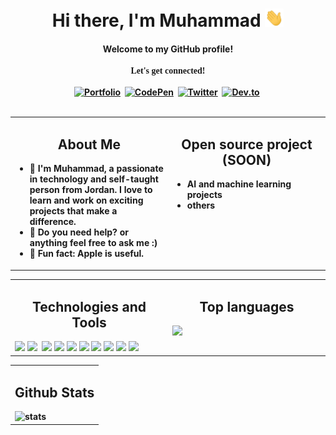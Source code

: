 <h1 align="center"><b> Hi there, I'm Muhammad <img src="https://raw.githubusercontent.com/ABSphreak/ABSphreak/master/gifs/Hi.gif" alt="Waving hand" width="30px"></h1>
<div align="center">
<h4>Welcome to my GitHub profile!</h4>
<div style="font-family: serif;">Let's get connected!</div>
<br/>
<a href="https://itfamily.tk/"><img src="https://img.shields.io/badge/DevSpace-f0f0f0?style=for-the-badge&logoColor=white" alt="Portfolio" /></a>&nbsp;
<a href="https://codepen.io/"><img src="https://img.shields.io/badge/Codepen-000000?style=for-the-badge&logo=codepen&logoColor=white" alt="CodePen" /></a>&nbsp;
<a href="https://twitter.com/"><img src="https://img.shields.io/badge/Twitter-1DA1F2?style=for-the-badge&logo=twitter&logoColor=white" alt="Twitter" /></a>&nbsp;
<a href="https://dev.to/nightmare1200"><img src="https://img.shields.io/badge/dev.to-0A0A0A?style=for-the-badge&logo=dev.to&logoColor=white" alt="Dev.to" /></a>&nbsp;
<!-- <a href=""><img src="https://img.shields.io/badge/Hashnode-2962FF?style=for-the-badge&logo=hashnode&logoColor=white" alt="Hashnode" /></a>&nbsp; -->
</div>  
  
<br />

<table>
<tr>
<td valign="top" width="50%">

  <h2 align="center">About Me</h2>  
  
- 🤵 I'm Muhammad, a passionate in technology and self-taught person from Jordan. I love to learn and work on exciting projects that make a difference.
- 💬 Do you need help? or anything feel free to ask me :)
- 🍎 Fun fact: Apple is useful.

</td>
<td valign="top" width="50%">

  <h2 align="center">Open source project (SOON)</h2>
  
  - AI and machine learning projects
  - others
  
</td>
</tr>
</table>

<table>
<tr>
<td valign="top" width="50%">

  <h2 align="center">Technologies and Tools</h2>
    
  <img src="https://img.shields.io/badge/-javascript-F7DF1E?&style=for-the-badge&logo=javascript&logoColor=black" />
  <img src="https://img.shields.io/badge/-Flask-grey?&style=for-the-badge&logo=Flask&logoColor=61DAFB" />
  <img scr="https://img.shields.io/badge/Next-black?style=for-the-badge&logo=next.js&logoColor=white" />
  <img src="https://img.shields.io/badge/HTML5-E34F26?style=for-the-badge&logo=html5&logoColor=white" />
  <img src="https://img.shields.io/badge/-css3-1572B6?&style=for-the-badge&logo=css3&logoColor=white" />
  <img src="https://img.shields.io/badge/Python-38B2AC?style=for-the-badge&logo=Python&logoColor=white" />
  <img src="https://img.shields.io/badge/-VSCode-007ACC?&style=for-the-badge&logo=visual-studio-code&logoColor=white" />
  <img src="https://img.shields.io/badge/-Git-F05032?&style=for-the-badge&logo=git&logoColor=white" /> 
  <img src="https://img.shields.io/badge/github-%23121011.svg?style=for-the-badge&logo=github&logoColor=white" />
  <img src="https://img.shields.io/badge/Canva-%2300C4CC.svg?style=for-the-badge&logo=Canva&logoColor=white" />
  <img src="https://img.shields.io/badge/C-%23F24E1E.svg?style=for-the-badge&logo=C&logoColor=white" />
  
</td>
<td valign="top" width="50%">

  <h2 align="center">Top languages</h2>

  <!--[![Top Langs](https://github-readme-stats.vercel.app/api/top-langs/?username=nightmare1200&layout=compat&theme=radical)](https://github.com/nightmare1200/nightmare1200)
   -->
  
  <img src="https://github-readme-stats.vercel.app/api/top-langs/?username=nightmare1200&layout=compact&theme=radical" width="500" />
  
</td>
</tr>
</table>

<table style="width: 100%;">
<tr>
  
<td valign="top" width="100%">

  <h2 align="center">Github Stats</h2>
  
  <img src="https://github-readme-stats.vercel.app/api?username=nightmare1200&layout=compat&show_icons=true&theme=radical" alt="stats" />
  
<!--   [![Muhammad's Github stats](https://github-readme-stats.vercel.app/api?username=nightmare1200&layout=compat&show_icons=true&theme=radical)](https://github.com/nightmare1200/nightmare1200) -->
  
</td>
<!-- <td valign="top" width="50%">

  <h2 align="center"></h2> 
 
  
</td>-->
</tr>
  
</table>


